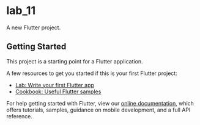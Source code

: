 # lab_11

A new Flutter project.

## Getting Started

This project is a starting point for a Flutter application.

A few resources to get you started if this is your first Flutter project:

- [Lab: Write your first Flutter app](https://flutter.dev/docs/get-started/codelab)
- [Cookbook: Useful Flutter samples](https://flutter.dev/docs/cookbook/docs)

For help getting started with Flutter, view our
[online documentation](https://flutter.dev/docs), which offers tutorials,
samples, guidance on mobile development, and a full API reference.
